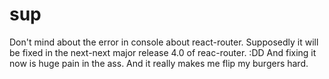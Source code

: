 # sup

Don't mind about the error in console about react-router. Supposedly it will be fixed
in the next-next major release 4.0 of reac-router. :DD And fixing it now is huge pain
in the ass. And it really makes me flip my burgers hard.
